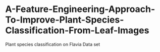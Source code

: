 # A-Feature-Engineering-Approach-To-Improve-Plant-Species-Classification-From-Leaf-Images

Plant species classification on Flavia Data set
